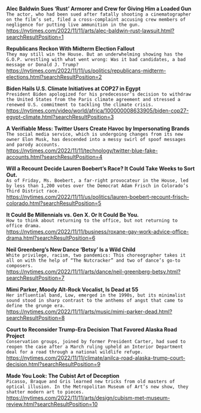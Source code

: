 **Alec Baldwin Sues ‘Rust’ Armorer and Crew for Giving Him a Loaded Gun**\
`The actor, who had been sued after fatally shooting a cinematographer on the film’s set, filed a cross-complaint accusing crew members of negligence for putting live ammunition in the gun.`\
https://nytimes.com/2022/11/11/arts/alec-baldwin-rust-lawsuit.html?searchResultPosition=1

**Republicans Reckon With Midterm Election Fallout**\
`They may still win the House. But an underwhelming showing has the G.O.P. wrestling with what went wrong: Was it bad candidates, a bad message or Donald J. Trump?`\
https://nytimes.com/2022/11/11/us/politics/republicans-midterm-elections.html?searchResultPosition=2

**Biden Hails U.S. Climate Initiatives at COP27 in Egypt**\
`President Biden apologized for his predecessor’s decision to withdraw the United States from the Paris climate agreement and stressed a renewed U.S. commitment to tackling the climate crisis.`\
https://nytimes.com/video/world/africa/100000008633905/biden-cop27-egypt-climate.html?searchResultPosition=3

**A Verifiable Mess: Twitter Users Create Havoc by Impersonating Brands**\
`The social media service, which is undergoing changes from its new owner Elon Musk, has descended into a messy swirl of spoof messages and parody accounts.`\
https://nytimes.com/2022/11/11/technology/twitter-blue-fake-accounts.html?searchResultPosition=4

**Will a Recount Decide Lauren Boebert’s Race? It Could Take Weeks to Sort Out.**\
`As of Friday, Ms. Boebert, a far-right provocateur in the House, led by less than 1,200 votes over the Democrat Adam Frisch in Colorado’s Third District race.`\
https://nytimes.com/2022/11/11/us/politics/lauren-boebert-recount-frisch-colorado.html?searchResultPosition=5

**It Could Be Millennials vs. Gen X. Or It Could Be You.**\
`How to think about returning to the office, but not returning to office drama.`\
https://nytimes.com/2022/11/11/business/roxane-gay-work-advice-office-drama.html?searchResultPosition=6

**Neil Greenberg’s New Dance ‘Betsy’ Is a Wild Child**\
`White privilege, racism, two pandemics: This choreographer takes it all on with the help of “The Nutcracker” and two of dance’s go-to composers.`\
https://nytimes.com/2022/11/11/arts/dance/neil-greenberg-betsy.html?searchResultPosition=7

**Mimi Parker, Moody Alt-Rock Vocalist, Is Dead at 55**\
`Her influential band, Low, emerged in the 1990s, but its minimalist sound stood in sharp contrast to the anthems of angst that came to define the grunge era.`\
https://nytimes.com/2022/11/11/arts/music/mimi-parker-dead.html?searchResultPosition=8

**Court to Reconsider Trump-Era Decision That Favored Alaska Road Project**\
`Conservation groups, joined by former President Carter, had sued to reopen the case after a March ruling upheld an Interior Department deal for a road through a national wildlife refuge.`\
https://nytimes.com/2022/11/11/climate/anilca-road-alaska-trump-court-decision.html?searchResultPosition=9

**Made You Look: The Cubist Art of Deception**\
`Picasso, Braque and Gris learned new tricks from old masters of optical illusion. In the Metropolitan Museum of Art’s new show, they shatter modern art to pieces.`\
https://nytimes.com/2022/11/11/arts/design/cubism-met-museum-review.html?searchResultPosition=10

